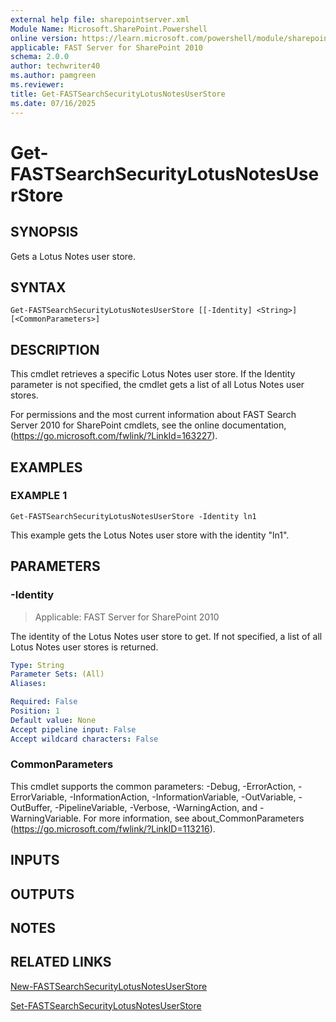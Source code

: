 ```yaml
---
external help file: sharepointserver.xml
Module Name: Microsoft.SharePoint.Powershell
online version: https://learn.microsoft.com/powershell/module/sharepoint-server/get-fastsearchsecuritylotusnotesuserstore
applicable: FAST Server for SharePoint 2010
schema: 2.0.0
author: techwriter40
ms.author: pamgreen
ms.reviewer:
title: Get-FASTSearchSecurityLotusNotesUserStore
ms.date: 07/16/2025
---
```


# Get-FASTSearchSecurityLotusNotesUserStore

## SYNOPSIS
Gets a Lotus Notes user store.

## SYNTAX

```
Get-FASTSearchSecurityLotusNotesUserStore [[-Identity] <String>] [<CommonParameters>]
```

## DESCRIPTION
This cmdlet retrieves a specific Lotus Notes user store.
If the Identity parameter is not specified, the cmdlet gets a list of all Lotus Notes user stores.

For permissions and the most current information about FAST Search Server 2010 for SharePoint cmdlets, see the online documentation, (https://go.microsoft.com/fwlink/?LinkId=163227).

## EXAMPLES

### EXAMPLE 1
```
Get-FASTSearchSecurityLotusNotesUserStore -Identity ln1
```

This example gets the Lotus Notes user store with the identity "ln1".

## PARAMETERS

### -Identity

> Applicable: FAST Server for SharePoint 2010

The identity of the Lotus Notes user store to get.
If not specified, a list of all Lotus Notes user stores is returned.

```yaml
Type: String
Parameter Sets: (All)
Aliases:

Required: False
Position: 1
Default value: None
Accept pipeline input: False
Accept wildcard characters: False
```

### CommonParameters
This cmdlet supports the common parameters: -Debug, -ErrorAction, -ErrorVariable, -InformationAction, -InformationVariable, -OutVariable, -OutBuffer, -PipelineVariable, -Verbose, -WarningAction, and -WarningVariable. For more information, see about_CommonParameters (https://go.microsoft.com/fwlink/?LinkID=113216).

## INPUTS

## OUTPUTS

## NOTES

## RELATED LINKS

[New-FASTSearchSecurityLotusNotesUserStore](New-FASTSearchSecurityLotusNotesUserStore.md)

[Set-FASTSearchSecurityLotusNotesUserStore](Set-FASTSearchSecurityLotusNotesUserStore.md)
